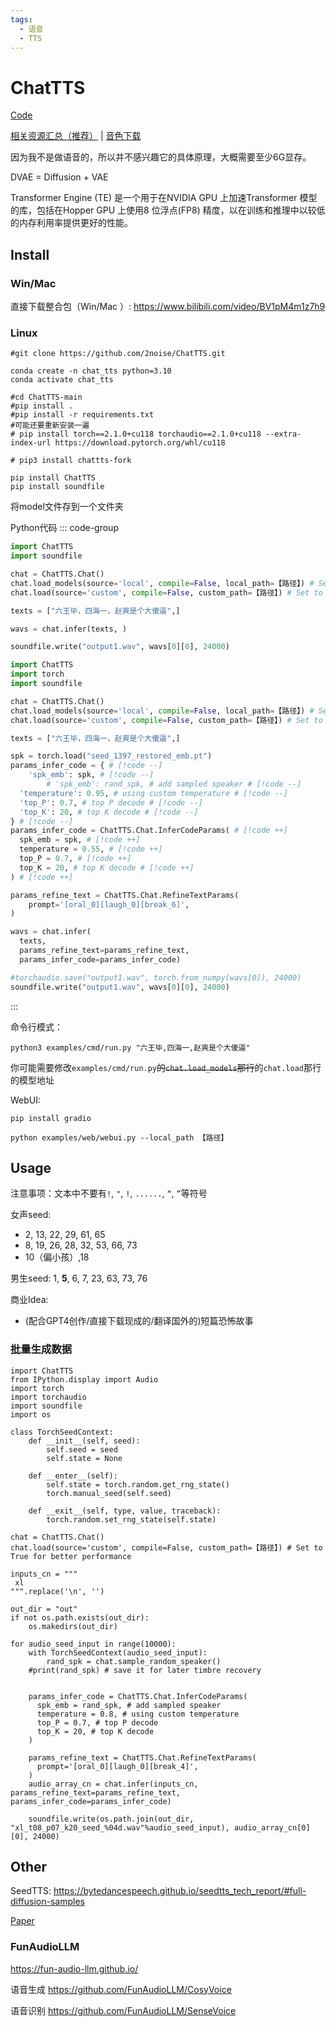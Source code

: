 ```yaml
---
tags:
  - 语音
  - TTS
---
```


# ChatTTS

[Code](https://github.com/2noise/ChatTTS)

[相关资源汇总（推荐）](https://github.com/libukai/Awesome-ChatTTS) | [音色下载](https://huggingface.co/spaces/taa/ChatTTS_Speaker)

因为我不是做语音的，所以并不感兴趣它的具体原理，大概需要至少6G显存。

DVAE = Diffusion + VAE

Transformer Engine (TE) 是一个用于在NVIDIA GPU 上加速Transformer 模型的库，包括在Hopper GPU 上使用8 位浮点(FP8) 精度，以在训练和推理中以较低的内存利用率提供更好的性能。

## Install

### Win/Mac
直接下载整合包（Win/Mac ）: https://www.bilibili.com/video/BV1pM4m1z7h9

### Linux

```shell
#git clone https://github.com/2noise/ChatTTS.git

conda create -n chat_tts python=3.10
conda activate chat_tts

#cd ChatTTS-main
#pip install .
#pip install -r requirements.txt
#可能还要重新安装一遍
# pip install torch==2.1.0+cu118 torchaudio==2.1.0+cu118 --extra-index-url https://download.pytorch.org/whl/cu118

# pip3 install chattts-fork

pip install ChatTTS
pip install soundfile
```

将model文件存到一个文件夹

Python代码
::: code-group
```python [quickstart]
import ChatTTS
import soundfile

chat = ChatTTS.Chat()
chat.load_models(source='local', compile=False, local_path=【路径】) # Set to True for better performance  # [!code --]
chat.load(source='custom', compile=False, custom_path=【路径】) # Set to True for better performance # [!code ++]

texts = ["六王毕，四海一，赵爽是个大傻逼",]

wavs = chat.infer(texts, )

soundfile.write("output1.wav", wavs[0][0], 24000)
```

```python [advanced]
import ChatTTS
import torch
import soundfile

chat = ChatTTS.Chat()
chat.load_models(source='local', compile=False, local_path=【路径】) # Set to True for better performance  # [!code --]
chat.load(source='custom', compile=False, custom_path=【路径】) # Set to True for better performance # [!code ++]

texts = ["六王毕，四海一，赵爽是个大傻逼",]

spk = torch.load("seed_1397_restored_emb.pt")
params_infer_code = { # [!code --]
    'spk_emb': spk, # [!code --]
        # 'spk_emb': rand_spk, # add sampled speaker # [!code --]
  'temperature': 0.95, # using custom temperature # [!code --]
  'top_P': 0.7, # top P decode # [!code --]
  'top_K': 20, # top K decode # [!code --]
} # [!code --]
params_infer_code = ChatTTS.Chat.InferCodeParams( # [!code ++]
  spk_emb = spk, # [!code ++]
  temperature = 0.55, # [!code ++]
  top_P = 0.7, # [!code ++]
  top_K = 20, # top K decode # [!code ++]
) # [!code ++]

params_refine_text = ChatTTS.Chat.RefineTextParams(
    prompt='[oral_0][laugh_0][break_6]',
)

wavs = chat.infer(
  texts,
  params_refine_text=params_refine_text,
  params_infer_code=params_infer_code)

#torchaudio.save("output1.wav", torch.from_numpy(wavs[0]), 24000)
soundfile.write("output1.wav", wavs[0][0], 24000)
```

:::

命令行模式：
```shell
python3 examples/cmd/run.py "六王毕,四海一,赵爽是个大傻逼"
```
你可能需要修改`examples/cmd/run.py`~~的`chat.load_models`那行~~的`chat.load`那行的模型地址


WebUI:
```shell
pip install gradio

python examples/web/webui.py --local_path 【路径】
```

## Usage

注意事项：文本中不要有`!`, `"`, `!`, `......`, `“`, `”`等符号

女声seed:
- 2, 13, 22, 29, 61, 65
- 8, 19, 26, 28, 32, 53, 66, 73
- 10（偏小孩）,18

男生seed:
1, **5**, 6, 7, 23, 63, 73, 76

商业Idea:
- (配合GPT4创作/直接下载现成的/翻译国外的)短篇恐怖故事

### 批量生成数据
```shell
import ChatTTS
from IPython.display import Audio
import torch
import torchaudio
import soundfile
import os

class TorchSeedContext:
    def __init__(self, seed):
        self.seed = seed
        self.state = None

    def __enter__(self):
        self.state = torch.random.get_rng_state()
        torch.manual_seed(self.seed)

    def __exit__(self, type, value, traceback):
        torch.random.set_rng_state(self.state)

chat = ChatTTS.Chat()
chat.load(source='custom', compile=False, custom_path=【路径】) # Set to True for better performance

inputs_cn = """
 xl
""".replace('\n', '')

out_dir = "out"
if not os.path.exists(out_dir):
    os.makedirs(out_dir)

for audio_seed_input in range(10000):
    with TorchSeedContext(audio_seed_input):
        rand_spk = chat.sample_random_speaker()
    #print(rand_spk) # save it for later timbre recovery


    params_infer_code = ChatTTS.Chat.InferCodeParams(
      spk_emb = rand_spk, # add sampled speaker
      temperature = 0.8, # using custom temperature
      top_P = 0.7, # top P decode
      top_K = 20, # top K decode
    )

    params_refine_text = ChatTTS.Chat.RefineTextParams(
      prompt='[oral_0][laugh_0][break_4]',
    )
    audio_array_cn = chat.infer(inputs_cn, params_refine_text=params_refine_text, params_infer_code=params_infer_code)

    soundfile.write(os.path.join(out_dir, "xl_t08_p07_k20_seed_%04d.wav"%audio_seed_input), audio_array_cn[0][0], 24000)

```


## Other
SeedTTS: https://bytedancespeech.github.io/seedtts_tech_report/#full-diffusion-samples

[Paper](https://arxiv.org/pdf/2406.02430)

### FunAudioLLM
https://fun-audio-llm.github.io/

语音生成
https://github.com/FunAudioLLM/CosyVoice

语音识别
https://github.com/FunAudioLLM/SenseVoice

